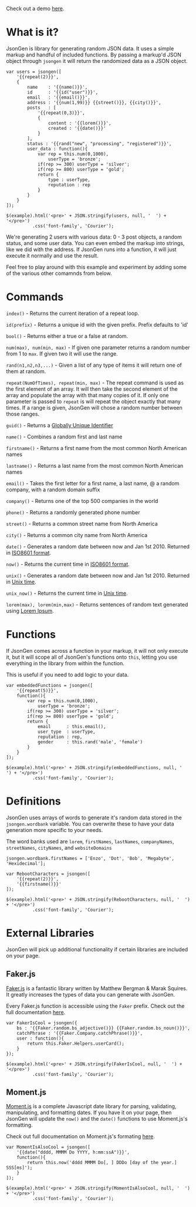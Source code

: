 Check out a demo [here](http://stolksdorf.github.io/JsonGen).

# What is it?
JsonGen is library for generating random JSON data. It uses a simple markup and handful of included functions. By passing a markup'd JSON object through `jsongen` it will return the randomized data as a JSON object.

	var users = jsongen([
		'{{repeat(2)}}',
		{
			name    : '{{name()}}',
			id      : '{{id("user")}}',
			email   : '{{email()}}',
			address : '{{num(1,99)}} {{street()}}, {{city()}}',
			posts   : [
				'{{repeat(0,3)}}',
				{
					content : '{{lorem()}}',
					created : '{{date()}}'
				}
			],
			status : '{{rand("new", "processing", "registered")}}',
			user_data : function(){
				var rep = this.num(0,1000),
					userType = 'bronze';
				if(rep >= 300) userType = 'silver';
				if(rep >= 800) userType = 'gold';
				return {
					type : userType,
					reputation : rep
				}
			}
		}
	]);

	$(example).html('<pre>' + JSON.stringify(users, null, '  ') + '</pre>')
			  .css('font-family', 'Courier');

We're generating 2 users with various data: 0 - 3 post objects, a random status, and some user data. You can even embed the markup into strings, like we did with the address. If JsonGen runs into a function, it will just execute it normally and use the result.

Feel free to play around with this example and experiment by adding some of the various other comamnds from below.




# Commands
`index()`    - Returns the current iteration of a repeat loop.

`id(prefix)`   - Returns a unique id with the given prefix. Prefix defaults to 'id'

`bool()`      - Returns either a true or a false at random.

`num(max), num(min, max)` - If given one parameter returns a random number from 1 to `max`. If given two it will use the range.

`rand(n1,n2,n3,...)` - Given a list of any type of items it will return one of them at random.

`repeat(NumOfTimes), repeat(min, max)` - The repeat command is used as the first element of an array. It will then take the second element of the array and populate the array with that many copies of it. If only one parameter is passed to `repeat` is will repeat the object exactly that many times. If a range is given, JsonGen will chose a random number between those ranges.

`guid()`     - Returns a [Globally Unique Identifier](http://en.wikipedia.org/wiki/Globally_unique_identifier)

`name()`      - Combines a random first and last name

`firstname()` - Returns a first name from the most common North American names

`lastname()`  - Returns a last name from the most common North American names

`email()`     - Takes the first letter for a first name, a last name, @ a random company, with a random domain suffix

`company()`   - Returns one of the top 500 companies in the world

`phone()`     - Returns a randomly generated phone number

`street()`    - Returns a common street name from North America

`city()`      - Returns a common city name from North America

`date()`      - Generates a random date between now and Jan 1st 2010. Returned in [ISO8601 format](http://en.wikipedia.org/wiki/ISO_8601).

`now()`       - Returns the current time in [ISO8601 format](http://en.wikipedia.org/wiki/ISO_8601).

`unix()`      - Generates a random date between now and Jan 1st 2010. Returned in [Unix time](http://en.wikipedia.org/wiki/Unix_timestamp).

`unix_now()`  - Returns the current time in [Unix time](http://en.wikipedia.org/wiki/Unix_timestamp).

`lorem(max), lorem(min,max)` - Returns sentences of random text generated using [Lorem Ipsum](http://en.wikipedia.org/wiki/Lorem_ipsum).





# Functions
If JsonGen comes across a function in your markup, it will not only execute it, but it will scope all of JsonGen's functions onto `this`, letting you use everything in the library from within the function.

This is useful if you need to add logic to your data.

	var embeddedFunctions = jsongen([
		'{{repeat(5)}}',
		function(){
			var rep = this.num(0,1000),
				userType = 'bronze';
			if(rep >= 300) userType = 'silver';
			if(rep >= 800) userType = 'gold';
			return {
				email      : this.email(),
				user_type  : userType,
				reputation : rep,
				gender     : this.rand('male', 'female')
			}
		}
	]);

	$(example).html('<pre>' + JSON.stringify(embeddedFunctions, null, '  ') + '</pre>')
			  .css('font-family', 'Courier');





# Definitions
JsonGen uses arrays of words to generate it's random data stored in the `jsongen.wordbank` variable. You can overwrite these to have your data generation more specific to your needs.

The word banks used are `lorem`, `firstNames`, `lastNames`, `companyNames`, `streetNames`, `cityNames`, and `websiteDomains`

	jsongen.wordbank.firstNames = ['Enzo', 'Dot', 'Bob', 'Megabyte', 'Hexidecimal'];

	var RebootCharacters = jsongen([
		'{{repeat(2)}}',
		'{{firstname()}}'
	]);

	$(example).html('<pre>' + JSON.stringify(RebootCharacters, null, '  ') + '</pre>')
			  .css('font-family', 'Courier');





# External Libraries
JsonGen will pick up additional functionality if certain libraries are included on your page.

## Faker.js

[Faker.js](https://github.com/marak/Faker.js/) is a fantastic library written by Matthew Bergman & Marak Squires. It greatly increases the types of data you can generate with JsonGen.

Every Faker.js function is accessible using the `Faker` prefix. Check out the full documentation [here](https://github.com/marak/Faker.js/#api).

	var FakerIsCool = jsongen({
		bs : '{{Faker.random.bs_adjective()}} {{Faker.random.bs_noun()}}',
		catchPhrase : '{{Faker.Company.catchPhrase()}}',
		user : function(){
			return this.Faker.Helpers.userCard();
		}
	});

	$(example).html('<pre>' + JSON.stringify(FakerIsCool, null, '  ') + '</pre>')
			  .css('font-family', 'Courier');

## Moment.js

[Moment.js](http://momentjs.com/) is a complete Javascript date library for parsing, validating, manipulating, and formatting dates. If you have it on your page, then JsonGen will update the `now()` and the `date()` functions to use Moment.js's formatting.

Check out full documentation on Moment.js's formating [here](http://momentjs.com/docs/#/displaying/format/).

	var MomentIsAlsoCool = jsongen([
		'{{date("dddd, MMMM Do YYYY, h:mm:ssA")}}',
		function(){
			return this.now('dddd MMMM Do[, ] DDDo [day of the year.] SSS[ms]');
		}
	]);

	$(example).html('<pre>' + JSON.stringify(MomentIsAlsoCool, null, '  ') + '</pre>')
			  .css('font-family', 'Courier');

